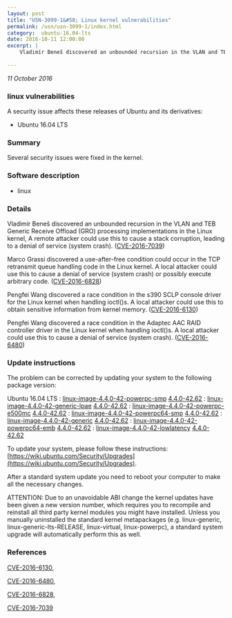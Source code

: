 ```yaml
---
layout: post
title: "USN-3099-1&#58; Linux kernel vulnerabilities"
permalink: /usn/usn-3099-1/index.html
category:  ubuntu-16.04-lts
date: 2016-10-11 12:00:00
excerpt: |
    Vladimír Beneš discovered an unbounded recursion in the VLAN and TEB Generic Receive Offload (GRO) processing implementations in the Linux kernel, A remote attacker could use this to cause a stack corruption, leading to a denial of service (system crash). ([CVE-2016-7039](http://people.ubuntu.com/~ubuntu-security/cve/CVE-2016-7039))
    
--- 
```

 
 

*11 October 2016*

### linux vulnerabilities

A security issue affects these releases of Ubuntu and its derivatives:

* Ubuntu 16.04 LTS

### Summary

Several security issues were fixed in the kernel. 

### Software description

* linux 

### Details

Vladimír Beneš discovered an unbounded recursion in the VLAN and TEB Generic Receive Offload (GRO) processing implementations in the Linux kernel, A remote attacker could use this to cause a stack corruption, leading to a denial of service (system crash). ([CVE-2016-7039](http://people.ubuntu.com/~ubuntu-security/cve/CVE-2016-7039))

Marco Grassi discovered a use-after-free condition could occur in the TCP retransmit queue handling code in the Linux kernel. A local attacker could use this to cause a denial of service (system crash) or possibly execute arbitrary code. ([CVE-2016-6828](http://people.ubuntu.com/~ubuntu-security/cve/CVE-2016-6828))

Pengfei Wang discovered a race condition in the s390 SCLP console driver for the Linux kernel when handling ioctl()s. A local attacker could use this to obtain sensitive information from kernel memory. ([CVE-2016-6130](http://people.ubuntu.com/~ubuntu-security/cve/CVE-2016-6130))

Pengfei Wang discovered a race condition in the Adaptec AAC RAID controller driver in the Linux kernel when handling ioctl()s. A local attacker could use this to cause a denial of service (system crash). ([CVE-2016-6480](http://people.ubuntu.com/~ubuntu-security/cve/CVE-2016-6480))

### Update instructions

The problem can be corrected by updating your system to the following package version:

Ubuntu 16.04 LTS
 : [linux-image-4.4.0-42-powerpc-smp](https://launchpad.net/ubuntu/+source/linux) <span> [4.4.0-42.62](https://launchpad.net/ubuntu/+source/linux/4.4.0-42.62) </span> 
 : [linux-image-4.4.0-42-generic-lpae](https://launchpad.net/ubuntu/+source/linux) <span> [4.4.0-42.62](https://launchpad.net/ubuntu/+source/linux/4.4.0-42.62) </span> 
 : [linux-image-4.4.0-42-powerpc-e500mc](https://launchpad.net/ubuntu/+source/linux) <span> [4.4.0-42.62](https://launchpad.net/ubuntu/+source/linux/4.4.0-42.62) </span> 
 : [linux-image-4.4.0-42-powerpc64-smp](https://launchpad.net/ubuntu/+source/linux) <span> [4.4.0-42.62](https://launchpad.net/ubuntu/+source/linux/4.4.0-42.62) </span> 
 : [linux-image-4.4.0-42-generic](https://launchpad.net/ubuntu/+source/linux) <span> [4.4.0-42.62](https://launchpad.net/ubuntu/+source/linux/4.4.0-42.62) </span> 
 : [linux-image-4.4.0-42-powerpc64-emb](https://launchpad.net/ubuntu/+source/linux) <span> [4.4.0-42.62](https://launchpad.net/ubuntu/+source/linux/4.4.0-42.62) </span> 
 : [linux-image-4.4.0-42-lowlatency](https://launchpad.net/ubuntu/+source/linux) <span> [4.4.0-42.62](https://launchpad.net/ubuntu/+source/linux/4.4.0-42.62) </span> 

To update your system, please follow these instructions: [https://wiki.ubuntu.com/Security/Upgrades](https://wiki.ubuntu.com/Security/Upgrades).

After a standard system update you need to reboot your computer to make all the necessary changes.

ATTENTION: Due to an unavoidable ABI change the kernel updates have been given a new version number, which requires you to recompile and reinstall all third party kernel modules you might have installed. Unless you manually uninstalled the standard kernel metapackages (e.g. linux-generic, linux-generic-lts-RELEASE, linux-virtual, linux-powerpc), a standard system upgrade will automatically perform this as well. 

### References

 
 [CVE-2016-6130](http://people.ubuntu.com/~ubuntu-security/cve/CVE-2016-6130), 

 [CVE-2016-6480](http://people.ubuntu.com/~ubuntu-security/cve/CVE-2016-6480), 

 [CVE-2016-6828](http://people.ubuntu.com/~ubuntu-security/cve/CVE-2016-6828), 

 [CVE-2016-7039](http://people.ubuntu.com/~ubuntu-security/cve/CVE-2016-7039)
 

